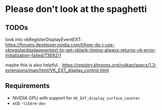 # Please don't look at the spaghetti

## TODOs
look into vkRegisterDisplayEventEXT: 
https://forums.developer.nvidia.com/t/how-do-i-use-vkregisterdisplayeventext-to-get-vblank-timing-always-returns-vk-error-initialization-failed/73692/1

maybe this is also helpful...
https://registry.khronos.org/vulkan/specs/1.3-extensions/man/html/VK_EXT_display_control.html

## Requirements

- NVIDIA GPU with support for `VK_EXT_display_surface_counter`
- xcb
-`libdrm-dev`
